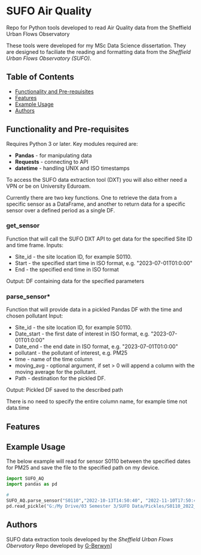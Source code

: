 # SUFO Air Quality
 Repo for Python tools developed to read Air Quality data from the Sheffield Urban Flows Observatory

These tools were developed for my MSc Data Science dissertation. They are designed to faciliate the reading and formatting data from the *Sheffield Urban Flows Observatory (SUFO)*. 

## Table of Contents
- [Functionality and Pre-requisites](#Functionality-and-Pre-requisites)
- [Features](#Features)
- [Example Usage](#Example-Usage)
- [Authors](#Authors)

## Functionality and Pre-requisites

Requires Python 3 or later. Key modules required are:
- **Pandas** - for manipulating data
- **Requests** - connecting to API
- **datetime** - handling UNIX and ISO timestamps

To access the SUFO data extraction tool (DXT) you will also either need a VPN or be on University Eduroam.

Currently there are two key functions. One to retrieve the data from a specific sensor as a DataFrame, and another to return data for a specific sensor over a defined period as a single DF.

### **get_sensor** 
Function that will call the SUFO DXT API to get data for the specified Site ID and time frame.
Inputs:
-  Site_id - the site location ID, for example  S0110.
-  Start - the specified start time in ISO format, e.g. "2023-07-01T01:0:00"
-  End - the specified end time in ISO format

Output: DF containing data for the specified parameters

### **parse_sensor***
Function that will provide data in a pickled Pandas DF with the time and chosen pollutant
Input:
- Site_id - the site location ID, for example  S0110.
- Date_start - the first date of interest in ISO format, e.g. "2023-07-01T01:0:00"
- Date_end - the end date in ISO format, e.g. "2023-07-01T01:0:00"
- pollutant - the pollutant of interest, e.g. PM25
- time - name of the time column
- moving_avg - optional argument, if set > 0 will append a column with the moving average for the pollutant.
- Path - destination for the pickled DF.

Output: Pickled DF saved to the described path

There is no need to specify the entire column name, for example time not data.time

## Features

## Example Usage

The below example will read for sensor S0110 between the specified dates for PM25 and save the file to the specified path on my device.

```python
import SUFO_AQ
import pandas as pd

#
SUFO_AQ.parse_sensor("S0110","2022-10-13T14:50:40", "2022-11-10T17:50:40","time","PM25","G:/My Drive/03 Semester 3/SUFO Data/Pickles/")
pd.read_pickle("G:/My Drive/03 Semester 3/SUFO Data/Pickles/S0110_2022_10_13")

```

## Authors
SUFO data extraction tools developed by the *Sheffield Urban Flows Obervatory*
Repo developed by [G-Berwyn](https://github.com/G-Berwyn)]

